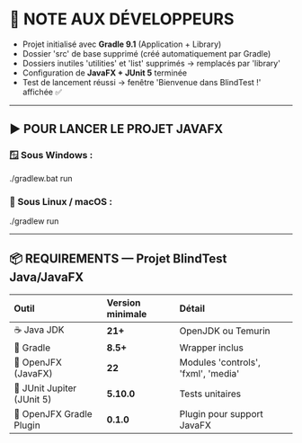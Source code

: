 # 🧠 NOTE AUX DÉVELOPPEURS

- Projet initialisé avec **Gradle 9.1** (Application + Library)
- Dossier 'src' de base supprimé (créé automatiquement par Gradle)
- Dossiers inutiles 'utilities' et 'list' supprimés -> remplacés par 'library'
- Configuration de **JavaFX + JUnit 5** terminée
- Test de lancement réussi -> fenêtre 'Bienvenue dans BlindTest !' affichée ✅

---

## ▶️ POUR LANCER LE PROJET JAVAFX

### 🪟 Sous Windows :

./gradlew.bat run


### 🐧 Sous Linux / macOS :

./gradlew run 

---

## 📦 REQUIREMENTS — Projet BlindTest Java/JavaFX

| Outil | Version minimale | Détail |
|:--|:--|:--|
| ☕ Java JDK | **21+** | OpenJDK ou Temurin |
| 🐘 Gradle | **8.5+** | Wrapper inclus |
| 🎨 OpenJFX (JavaFX) | **22** | Modules 'controls', 'fxml', 'media' |
| 🧪 JUnit Jupiter (JUnit 5) | **5.10.0** | Tests unitaires |
| 🔌 OpenJFX Gradle Plugin | **0.1.0** | Plugin pour support JavaFX |


